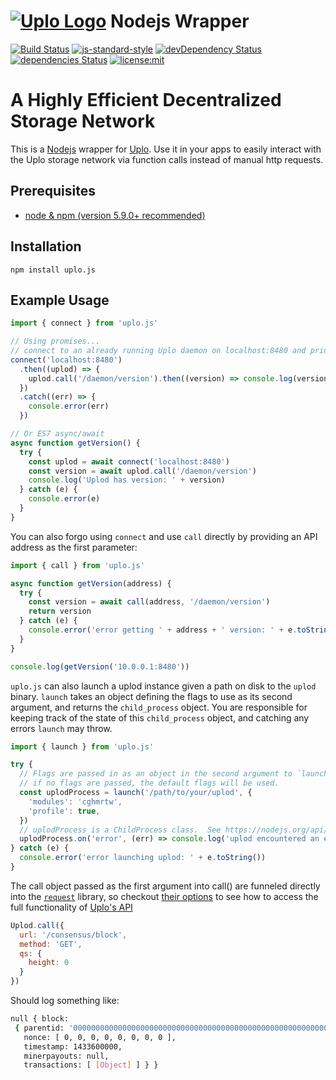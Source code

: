 # [![Uplo Logo](http://uplo.tech/img/svg/uplo-green-logo.svg)](http://uplo.tech/) Nodejs Wrapper

[![Build Status](https://travis-ci.org/NebulousLabs/Nodejs-Uplo.svg?branch=master)](https://travis-ci.org/NebulousLabs/Nodejs-Uplo)
[![js-standard-style](https://img.shields.io/badge/code%20style-standard-brightgreen.svg)](http://standardjs.com/)
[![devDependency Status](https://david-dm.org/NebulousLabs/Nodejs-Uplo/dev-status.svg)](https://david-dm.org/NebulousLabs/Nodejs-Uplo#info=devDependencies)
[![dependencies Status](https://david-dm.org/NebulousLabs/Nodejs-Uplo.svg)](https://david-dm.org/NebulousLabs/Nodejs-Uplo#info=dependencies)
[![license:mit](https://img.shields.io/badge/license-mit-blue.svg)](https://opensource.org/licenses/MIT)

# A Highly Efficient Decentralized Storage Network

This is a [Nodejs](https://nodejs.org/) wrapper for
[Uplo](https://github.com/NebulousLabs/Uplo). Use it in your apps to easily
interact with the Uplo storage network via function calls instead of manual http
requests.

## Prerequisites

- [node & npm (version 5.9.0+ recommended)](https://nodejs.org/download/)

## Installation

```
npm install uplo.js
```

## Example Usage

```js
import { connect } from 'uplo.js'

// Using promises...
// connect to an already running Uplo daemon on localhost:8480 and print its version
connect('localhost:8480')
  .then((uplod) => {
    uplod.call('/daemon/version').then((version) => console.log(version))
  })
  .catch((err) => {
    console.error(err)
  })

// Or ES7 async/await
async function getVersion() {
  try {
    const uplod = await connect('localhost:8480')
    const version = await uplod.call('/daemon/version')
    console.log('Uplod has version: ' + version)
  } catch (e) {
    console.error(e)
  }
}

```
You can also forgo using `connect` and use `call` directly by providing an API address as the first parameter:

```js
import { call } from 'uplo.js'

async function getVersion(address) {
  try {
    const version = await call(address, '/daemon/version')
    return version
  } catch (e) {
    console.error('error getting ' + address + ' version: ' + e.toString())
  }
}

console.log(getVersion('10.0.0.1:8480'))
```

`uplo.js` can also launch a uplod instance given a path on disk to the `uplod` binary.  `launch` takes an object defining the flags to use as its second argument, and returns the `child_process` object.  You are responsible for keeping track of the state of this `child_process` object, and catching any errors `launch` may throw.

```js
import { launch } from 'uplo.js'

try {
  // Flags are passed in as an object in the second argument to `launch`.
  // if no flags are passed, the default flags will be used.
  const uplodProcess = launch('/path/to/your/uplod', {
    'modules': 'cghmrtw',
    'profile': true,
  })
  // uplodProcess is a ChildProcess class.  See https://nodejs.org/api/child_process.html#child_process_class_childprocess for more information on what you can do with it.
  uplodProcess.on('error', (err) => console.log('uplod encountered an error ' + err))
} catch (e) {
  console.error('error launching uplod: ' + e.toString())
}
```

The call object passed as the first argument into call() are funneled directly
into the [`request`](https://github.com/request/request) library, so checkout
[their options](https://github.com/request/request#requestoptions-callback) to
see how to access the full functionality of [Uplo's
API](https://github.com/NebulousLabs/Uplo/blob/master/doc/API.md)

```js
Uplod.call({
  url: '/consensus/block',
  method: 'GET',
  qs: {
    height: 0
  }
})
```

Should log something like:

```bash
null { block:
 { parentid: '0000000000000000000000000000000000000000000000000000000000000000',
   nonce: [ 0, 0, 0, 0, 0, 0, 0, 0 ],
   timestamp: 1433600000,
   minerpayouts: null,
   transactions: [ [Object] ] } }
```
